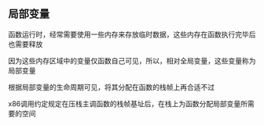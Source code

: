 局部变量
---

函数运行时，经常需要使用一些内存来存放临时数据，这些内存在函数执行完毕后也需要释放

因为这些内存区域中的变量仅函数自己可见，所以，相对全局变量，这些变量称为局部变量

根据局部变量的生命周期可见，将其分配在函数的栈帧上再合适不过

x86调用约定规定在压栈主调函数的栈帧基址后，在栈上为函数分配局部变量所需要的空间
